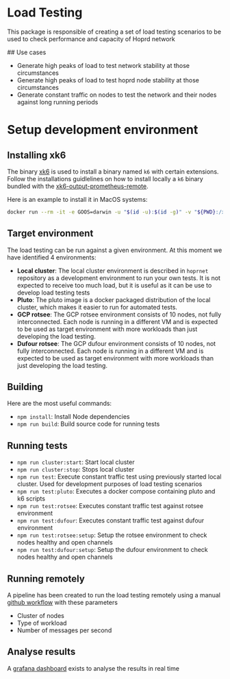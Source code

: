 # Load Testing

This package is responsible of creating a set of load testing scenarios to be used to check performance and capacity of Hoprd network

## Use cases

- Generate high peaks of load to test network stability at those circumstances
- Generate high peaks of load to test hoprd node stability at those circumstances
- Generate constant traffic on nodes to test the network and their nodes against long running periods

# Setup development environment

## Installing xk6

The binary [xk6](https://github.com/grafana/xk6) is used to install a binary named `k6` with certain extensions. Follow the installations guidlelines on how to install locally a `k6` binary bundled with the [xk6-output-prometheus-remote](https://github.com/grafana/xk6-output-prometheus-remote). 

Here is an example to install it in MacOS systems:
```bash
docker run --rm -it -e GOOS=darwin -u "$(id -u):$(id -g)" -v "${PWD}:/xk6" grafana/xk6 build v0.42.0 --with github.com/grafana/xk6-output-prometheus-remote
```

## Target environment

The load testing can be run against a given environment. At this moment we have identified 4 environments:
- **Local cluster**: The local cluster environment is described in `hoprnet` repository as a development environment to run your own tests. It is not expected to receive too much load, but it is useful as it can be use to develop load testing tests 
- **Pluto**: The pluto image is a docker packaged distribution of the local cluster, which makes it easier to run for automated tests.
- **GCP rotsee**: The GCP rotsee environment consists of 10 nodes, not fully interconnected. Each node is running in a different VM and is expected to be used as target environment with more workloads than just developing the load testing.
- **Dufour rotsee**: The GCP dufour environment consists of 10 nodes, not fully interconnected. Each node is running in a different VM and is expected to be used as target environment with more workloads than just developing the load testing.

## Building


Here are the most useful commands:

- `npm install`: Install Node dependencies
- `npm run build`: Build source code for running tests

## Running tests


- `npm run cluster:start`: Start local cluster
- `npm run cluster:stop`: Stops local cluster
- `npm run test`: Execute constant traffic test using previously started local cluster. Used for development purposes of load testing scenarios
- `npm run test:pluto`: Executes a docker compose containing pluto and k6 scripts
- `npm run test:rotsee`: Executes constant traffic test against rotsee environment
- `npm run test:dufour`: Executes constant traffic test against dufour environment
- `npm run test:rotsee:setup`: Setup the rotsee environment to check nodes healthy and open channels
- `npm run test:dufour:setup`: Setup the dufour environment to check nodes healthy and open channels


## Running remotely

A pipeline has been created to run the load testing remotely using a manual [github workflow](https://github.com/hoprnet/hoprnet/actions/workflows/load-tests.yaml) with these parameters

- Cluster of nodes
- Type of workload
- Number of messages per second


## Analyse results

A [grafana dashboard](https://grafana.staging.hoprnet.link/d/01npcT44k/k6-test-result?orgId=1) exists to analyse the results in real time 